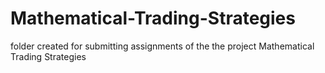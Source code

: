 # Mathematical-Trading-Strategies
folder created for submitting assignments of the the project Mathematical Trading Strategies
